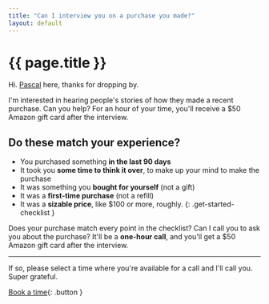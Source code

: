 ```yaml
---
title: "Can I interview you on a purchase you made?"
layout: default
---
```


# {{ page.title }}

Hi. [Pascal](/) here, thanks for dropping by.

I'm interested in hearing people's stories of how they made a recent purchase. Can you help? For an hour of your time, you'll receive a $50 Amazon gift card after the interview.

## **Do these match your experience?**

- You purchased something **in the last 90 days**
- It took you **some time to think it over**, to make up your mind to make the purchase
- It was something you **bought for yourself** (not a gift)
- It was a **first-time purchase** (not a refill)
- It was a **sizable price**, like $100 or more, roughly.
{: .get-started-checklist }

Does your purchase match every point in the checklist? Can I call you to ask you about the purchase? It'll be a **one-hour call**, and you'll get a $50 Amazon gift card after the interview.

---

If so, please select a time where you're available for a call and I'll call you. Super grateful.

[Book a time](https://when.works/invitations/5c186691c75340001448801e){: .button }
